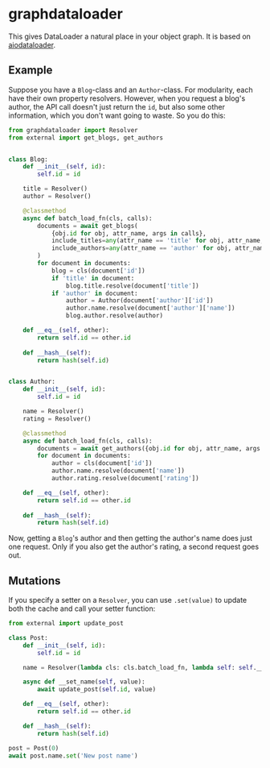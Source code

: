 graphdataloader
===============
This gives DataLoader a natural place in your object graph. It is based on [aiodataloader](https://github.com/syrusakbary/aiodataloader).

Example
-------
Suppose you have a `Blog`-class and an `Author`-class. For modularity, each have their own property resolvers. However, when you request a blog's author, the API call doesn't just return the `id`, but also some other information, which you don't want going to waste. So you do this:

```python
from graphdataloader import Resolver
from external import get_blogs, get_authors


class Blog:
    def __init__(self, id):
        self.id = id

    title = Resolver()
    author = Resolver()

    @classmethod
    async def batch_load_fn(cls, calls):
        documents = await get_blogs(
            {obj.id for obj, attr_name, args in calls},
            include_titles=any(attr_name == 'title' for obj, attr_name, args in calls.values()),
            include_authors=any(attr_name == 'author' for obj, attr_name, args in calls.values())
        )
        for document in documents:
            blog = cls(document['id'])
            if 'title' in document:
                blog.title.resolve(document['title'])
            if 'author' in document:
                author = Author(document['author']['id'])
                author.name.resolve(document['author']['name'])
                blog.author.resolve(author)

    def __eq__(self, other):
        return self.id == other.id
    
    def __hash__(self):
        return hash(self.id)


class Author:
    def __init__(self, id):
        self.id = id

    name = Resolver()
    rating = Resolver()

    @classmethod
    async def batch_load_fn(cls, calls):
        documents = await get_authors({obj.id for obj, attr_name, args in calls})
        for document in documents:
            author = cls(document['id'])
            author.name.resolve(document['name'])
            author.rating.resolve(document['rating'])

    def __eq__(self, other):
        return self.id == other.id
    
    def __hash__(self):
        return hash(self.id)
```

Now, getting a `Blog`'s author and then getting the author's name does just one request. Only if you also get the author's rating, a second request goes out.

Mutations
---------
If you specify a setter on a `Resolver`, you can use `.set(value)` to update both the cache and call your setter function:

```python
from external import update_post

class Post:
    def __init__(self, id):
        self.id = id

    name = Resolver(lambda cls: cls.batch_load_fn, lambda self: self.__set_name)

    async def __set_name(self, value):
        await update_post(self.id, value)

    def __eq__(self, other):
        return self.id == other.id

    def __hash__(self):
        return hash(self.id)

post = Post(0)
await post.name.set('New post name')
```

